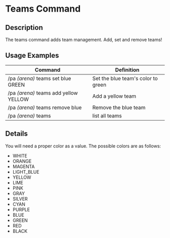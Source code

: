 # Teams Command

## Description

The teams command adds team management. Add, set and remove teams!

## Usage Examples

Command |  Definition
------------- | -------------
/pa *(arena)* teams set blue GREEN | Set the blue team's color to green
/pa *(arena)* teams add yellow YELLOW | Add a yellow team
/pa *(arena)* teams remove blue | Remove the blue team
/pa *(arena)* teams | list all teams

## Details

You will need a proper color as a value. The possible colors are as follows:

- WHITE
- ORANGE
- MAGENTA
- LIGHT_BLUE
- YELLOW
- LIME
- PINK
- GRAY
- SILVER
- CYAN
- PURPLE
- BLUE
- GREEN
- RED
- BLACK

